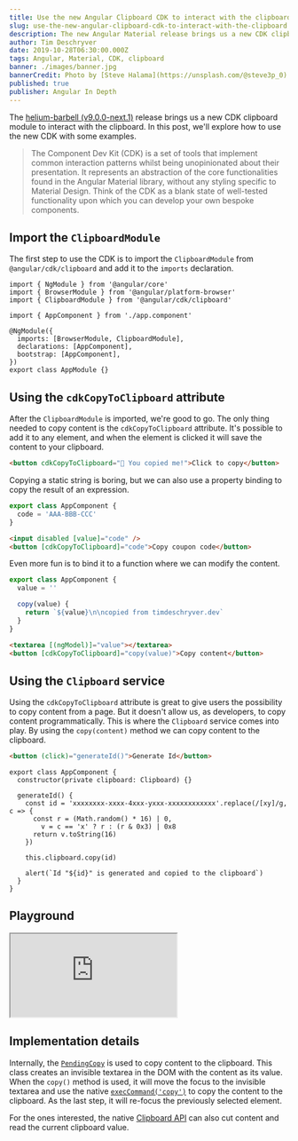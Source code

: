 ```yaml
---
title: Use the new Angular Clipboard CDK to interact with the clipboard
slug: use-the-new-angular-clipboard-cdk-to-interact-with-the-clipboard
description: The new Angular Material release brings us a new CDK clipboard module to interact with the clipboard. In this post, we'll explore how to use the new Clipboard CDK by going over some examples.
author: Tim Deschryver
date: 2019-10-28T06:30:00.000Z
tags: Angular, Material, CDK, clipboard
banner: ./images/banner.jpg
bannerCredit: Photo by [Steve Halama](https://unsplash.com/@steve3p_0) on [Unsplash](https://unsplash.com)
published: true
publisher: Angular In Depth
---
```


The [helium-barbell (v9.0.0-next.1)](https://github.com/angular/components/releases/tag/9.0.0-next.1) release brings us a new CDK clipboard module to interact with the clipboard. In this post, we'll explore how to use the new CDK with some examples.

> The Component Dev Kit (CDK) is a set of tools that implement common interaction patterns whilst being unopinionated about their presentation. It represents an abstraction of the core functionalities found in the Angular Material library, without any styling specific to Material Design. Think of the CDK as a blank state of well-tested functionality upon which you can develop your own bespoke components.

## Import the `ClipboardModule`

The first step to use the CDK is to import the `ClipboardModule` from `@angular/cdk/clipboard` and add it to the `imports` declaration.

```ts{3}{10}
import { NgModule } from '@angular/core'
import { BrowserModule } from '@angular/platform-browser'
import { ClipboardModule } from '@angular/cdk/clipboard'

import { AppComponent } from './app.component'

@NgModule({
  imports: [BrowserModule, ClipboardModule],
  declarations: [AppComponent],
  bootstrap: [AppComponent],
})
export class AppModule {}
```

## Using the `cdkCopyToClipboard` attribute

After the `ClipboardModule` is imported, we're good to go.
The only thing needed to copy content is the `cdkCopyToClipboard` attribute.
It's possible to add it to any element, and when the element is clicked it will save the content to your clipboard.

```html
<button cdkCopyToClipboard="👋 You copied me!">Click to copy</button>
```

Copying a static string is boring, but we can also use a property binding to copy the result of an expression.

```ts
export class AppComponent {
  code = 'AAA-BBB-CCC'
}
```

```html
<input disabled [value]="code" />
<button [cdkCopyToClipboard]="code">Copy coupon code</button>
```

Even more fun is to bind it to a function where we can modify the content.

```ts
export class AppComponent {
  value = ''

  copy(value) {
    return `${value}\n\ncopied from timdeschryver.dev`
  }
}
```

```html
<textarea [(ngModel)]="value"></textarea>
<button [cdkCopyToClipboard]="copy(value)">Copy content</button>
```

## Using the `Clipboard` service

Using the `cdkCopyToClipboard` attribute is great to give users the possibility to copy content from a page.
But it doesn't allow us, as developers, to copy content programmatically. This is where the `Clipboard` service comes into play. By using the `copy(content)` method we can copy content to the clipboard.

```html
<button (click)="generateId()">Generate Id</button>
```

```ts{2}{10}
export class AppComponent {
  constructor(private clipboard: Clipboard) {}

  generateId() {
    const id = 'xxxxxxxx-xxxx-4xxx-yxxx-xxxxxxxxxxxx'.replace(/[xy]/g, c => {
      const r = (Math.random() * 16) | 0,
        v = c == 'x' ? r : (r & 0x3) | 0x8
      return v.toString(16)
    })

    this.clipboard.copy(id)

    alert(`Id "${id}" is generated and copied to the clipboard`)
  }
}
```

## Playground

<iframe src="https://stackblitz.com/edit/angular-u8dyx6?ctl=1&embed=1&file=src/app/app.component.html&hideExplorer=1" title="clipboard-playground"></iframe>

## Implementation details

Internally, the [`PendingCopy`](https://github.com/angular/components/blob/master/src/cdk/clipboard/pending-copy.ts) is used to copy content to the clipboard. This class creates an invisible textarea in the DOM with the content as its value. When the `copy()` method is used, it will move the focus to the invisible textarea and use the native [`execCommand('copy')`](https://developer.mozilla.org/en-US/docs/Mozilla/Add-ons/WebExtensions/Interact_with_the_clipboard) to copy the content to the clipboard. As the last step, it will re-focus the previously selected element.

For the ones interested, the native [Clipboard API](https://developer.mozilla.org/en-US/docs/Web/API/Clipboard_API) can also cut content and read the current clipboard value.
